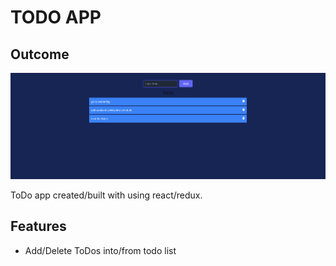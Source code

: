 # TODO APP

## Outcome 
![Overview](./src/helper/overview.png)

ToDo app created/built with using react/redux.

## Features

- Add/Delete ToDos into/from todo list

